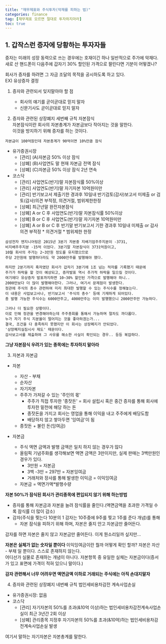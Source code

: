 ```yaml
---
title: "재무제표와 주식투자(악재를 피하는 법)"
categories: finance
tag: [재무제표 모르면 절대로 투자하지마라]
toc: true
---
```


## 1. 갑작스런 증자에 당황하는 투자자들
증자는 미래의 성장 동력으로 쓰는 경우에는 호재이긴 하나 일반적으로 주가에 악재다.<br>
새로 산 핸드폰이 다음주에 갑자기 30% 할인된 가격으로 팔린다면 기분이 어떻겠나?<br>

회사가 증자를 하려면 그 자금 조달의 목적을 공시하도록 하고 있다.<br>
EX) 유상증자 결정<br>

1. 증자와 관련되서 잊지말아야 할 점
    - 회사의 얘기를 곧이곧대로 믿지 말자
    - 신문기사도 곧이곧대로 믿지 말자

2. 증자와 관련된 상장폐지 세번째 규칙 자본잠식<br>
자본잠식이란 회사의 자본총계가 자본금보다 작아지는 것을 말한다.<br>
이것을 방지하기 위해 증자를 하는 것이다.
```
자본금이 100억원인데 자본총계가 90억이면 10%만큼 잠식
```
- 유가증권시장
    - [관리] (A)자본금 50% 이상 잠식
    - [상폐] (B)사업연도 말 현재 자본금 전액 잠식
    - [상폐] (C)자본금 50% 이상 잠식 2년 연속
- 코스닥
    - [관리] 사업연도(반기)말 자본잠식률 50%이상
    - [관리] 사업연도(반기)말 자기자본 10억원미만
    - [관리] 반기보고서 제출기한 경과후 10일내 반기검토(감사)보고서 미제출
                or 검토(감사)의견 부적정, 의견거절, 범위제한한정
    - [상폐] 최근년말 완전자본잠식
    - [상폐] A or C 후 사업연도(반기)말 자본잠식률 50%이상
    - [상폐] B or C 후 사업연도(반기)말 자기자본 10억원미만
    - [상폐] A or B or C 후 반기말 반기보고서 기한 경과후 
            10일내 미제출 or 감사의견 부적정 * 의견거절 * 범위제한 한정

```
삼성전자 엔지니어링은 2015년 3분기 자본중 지배기업주주지분이 -3731,
비지배주주지분 -15억 이었다. 3분기말 자본잠식이 3731억원이고,
10월 회사의 주가는 2~3만원 정도를 유지했으므로
주당 2만원에 발행하더라도 약 2000만주를 발행해야 했다.

하지만 2분기까지 흑자였던 회사가 갑자기 3분기에 1조 넘는 적자를 기록했기 때문에
주가가 하락을 할 것이 예상되고, 증자발표 역시 추가적 하락을 일으킬 것이다.
여기에다 유상증자 발표까지하면 10~30% 할인된 가격으로 발행해야 하니..
2000만보다 더 많이 발행해야한다. 그러나, 여기서 문제점이 발생한다.
정관에 주식의 총수 관련하여 미리 최대한 발행할 수 있는 주식수를 정해놓는다.
이 내용은 사업보고서나, 반기보고서 '주식의 총수' 등에 기재하게 되어있다.
총 발행 가능한 주식수는 6000만주고, 4000만주는 이미 발행했으니 2000만주만 가능하다.

그러나 더 필요한 상황이다.
이로 인해 정관을 변경해야하는데 주주총회를 통해서 가능하며 절차도 까다롭다.
누가 자기 주식 지분율이 떨어지는 것을 좋아하겠는가...
결국, 조건을 다 충족하지 못했지만 이 회사는 상장폐지가 안되었다.
'상장폐지실짐시사 제도' 때문이다.
감사보고서를 제출하여 그 사유를 해소한 사실이 확인되는 경우.. 등등 복잡하다.
```
**그냥 자본잠식 우려가 있는 종목에는 투자하지 말아라**

3. 자본과 자본금

- 자본
    - 자산 - 부채
    - 순자산
    - 자기자본
    - 주주가 가져갈 수 있는 '주인의 몫'
        - 주주가 직접 투자한 '종잣돈' = 회사 설립시 혹은 중간 증자를 통해 회사에 투자한 밑천에 해당 하는 돈
        - 종잣돈을 가지고 회사는 영업을 통해 이익을 내고 주주에게 배당도함
        - 배당하지 않고 쌓아두면 '잉여금'이 됨
    - 종잣돈 + 불린 돈(잉여금)

- 자본금
    - 주식 액면 금액과 발행 금액은 일치 하지 않는 경우가 많다
    - 올림픽 기념주화를 생각해보면 액면 금액은 3만이지만, 실제 판매는 3백만원인 경우가 있다.
        - 3만원 = 자본금
        - 3백 -3만 = 297만 = 자본잉여금
        - 거래처와 장사를 통해 발생한 이익금 = 이익잉여금
    - 자본금 = 액면가액*발행수량

**자본 50%가 잠식된 회사가 관리종목에 편입되지 않기 위해 하는방법**
- 증자를 통해 자본금과 자본을 늘려 잠식률을 줄인다.(액면금액을 초과한 가격일 수록 잠식률 더 많이 감소)
- 감자(주식을 찢는다 10분의 1 감자는 10주중에 9주를 찢고 1주를 준다 개념)를 통해
    - 자본 잠식을 피하기 위해 하며, 자본은 줄지 안고 자본금만 줄어든다.

감자를 하면 자본은 줄지 않고 자본금만 줄어든다. 이게 뭔소리일까 싶지만...<br>

**자본은 실체가 없는 숫자일 뿐이다**
이익잉여금이란 뭘까 어떻게 확인 할까? 자본은 자산 - 부채 일 뿐이다. 스스로 존재하지 않는다.<br>
어디선가 실물로 존재하는 개념이 아니다.
자본항목 중 유일한 실체는 자본금이다(증서가 있고 표면에 가격이 적혀 있으니 말이다.)

**감자 관련해서 너무 어려우면 액면금액 이하로 거래되는 주식에는 아직 손대지말자**

4. 증자와 관련된 상장폐지 네번째 규칙 법인세비용차감전 계속사업손실
- 유가증권시장: 없음
- 코스닥
    - [관리] 자기자본의 50%를 초과(&10억 이상)하는 법인세비용차감전계속사업손실이 최근 3년간 2회 이상
    - [상폐] 관리종목 지정후 자기자본의 50%를 초과(&10억)하는 법인세비용차감전계속사업손실 발생

여기서 말하는 자기자본은 자본총계를 말한다.